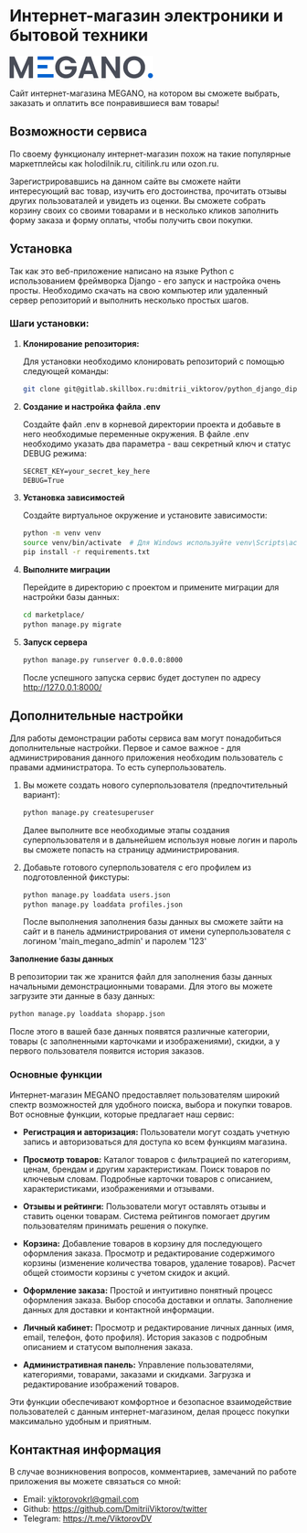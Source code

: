 # Интернет-магазин электроники и бытовой техники
![logo](/diploma-frontend/frontend/static/frontend/assets/img/logo.png)

Сайт интернет-магазина MEGANO, на котором вы сможете выбрать, заказать и оплатить все понравившиеся вам товары!

## Возможности сервиса

По своему функционалу интернет-магазин похож на такие популярные маркетплейсы как 
holodilnik.ru, citilink.ru или ozon.ru.

Зарегистрировавшись на данном сайте вы сможете найти интересующий вас товар, 
изучить его достоинства, прочитать отзывы других пользоваталей и увидеть из оценки.
Вы сможете собрать корзину своих со своими товарами и в несколько кликов заполнить форму заказа
и форму оплаты, чтобы получить свои покупки.

## Установка

Так как это веб-приложение написано на языке Python с использованием фреймворка Django - его запуск
и настройка очень просты. Необходимо скачать на свою компьютер или удаленный сервер репозиторий и выполнить несколько 
простых шагов.


### Шаги установки:

1. **Клонирование репозитория:**
   
   Для установки необходимо клонировать репозиторий с помощью следующей команды:
   ```bash
   git clone git@gitlab.skillbox.ru:dmitrii_viktorov/python_django_diploma.git
   ```
   
2. **Создание и настройка файла .env**
   
    Создайте файл .env в корневой директории проекта и добавьте в него необходимые переменные окружения. 
    В файле .env необходимо указать два параметра - ваш секретный ключ и статус DEBUG режима:
    ```
    SECRET_KEY=your_secret_key_here
    DEBUG=True
    ```
   
3. **Установка зависимостей**
   
   Создайте виртуальное окружение и установите зависимости:

   ```bash
   python -m venv venv
   source venv/bin/activate  # Для Windows используйте venv\Scripts\activate
   pip install -r requirements.txt
    ```

4. **Выполните миграции**

   Перейдите в директорию с проектом и примените миграции для настройки базы данных:

   ```bash
   cd marketplace/
   python manage.py migrate
    ```
   
5. **Запуск сервера**
   
   ```bash
   python manage.py runserver 0.0.0.0:8000
   ```

    После успешного запуска сервис будет доступен по адресу http://127.0.0.1:8000/


## Дополнительные настройки

Для работы демонстрации работы сервиса вам могут понадобиться дополнительные настройки.
Первое и самое важное - для администрирования данного приложения необходим пользователь с правами администратора.
То есть суперпользователь.
1. Вы можете создать нового суперпользователя (предпочтительный вариант):

   ```bash
   python manage.py createsuperuser
   ```
   Далее выполните все необходимые этапы создания суперпользователя и в дальнейшем используя новые логин и пароль вы
   сможете попасть на страницу администрирования.

2. Добавьте готового суперпользователя с его профилем из подготовленной фикстуры:

   ```bash
   python manage.py loaddata users.json
   python manage.py loaddata profiles.json
   ```
   После выполнения заполнения базы данных вы сможете зайти на сайт и в панель администрирования от имени
   суперпользователя с логином 'main_megano_admin' и паролем '123'

**Заполнение базы данных**

В репозитории так же хранится файл для заполнения базы данных начальными демонстрационными товарами.
Для этого вы можете загрузите эти данные в базу данных:

   ```bash
   python manage.py loaddata shopapp.json
   ```

После этого в вашей базе данных появятся различные категории, товары (с заполненными карточками и изображениями),
скидки, а у первого пользователя появится история заказов.


### Основные функции

Интернет-магазин MEGANO предоставляет пользователям широкий спектр возможностей для удобного поиска, выбора и покупки товаров. Вот основные функции, которые предлагает наш сервис:

- **Регистрация и авторизация:**
        Пользователи могут создать учетную запись и авторизоваться для доступа ко всем функциям магазина.

- **Просмотр товаров:**
        Каталог товаров с фильтрацией по категориям, ценам, брендам и другим характеристикам.
        Поиск товаров по ключевым словам.
        Подробные карточки товаров с описанием, характеристиками, изображениями и отзывами.

- **Отзывы и рейтинги:**
        Пользователи могут оставлять отзывы и ставить оценки товарам.
        Система рейтингов помогает другим пользователям принимать решения о покупке.

- **Корзина:**
        Добавление товаров в корзину для последующего оформления заказа.
        Просмотр и редактирование содержимого корзины (изменение количества товаров, удаление товаров).
        Расчет общей стоимости корзины с учетом скидок и акций.

- **Оформление заказа:**
        Простой и интуитивно понятный процесс оформления заказа.
        Выбор способа доставки и оплаты.
        Заполнение данных для доставки и контактной информации.

- **Личный кабинет:**
        Просмотр и редактирование личных данных (имя, email, телефон, фото профиля).
        История заказов с подробным описанием и статусом выполнения заказа.

- **Административная панель:**
        Управление пользователями, категориями, товарами, заказами и скидками.
        Загрузка и редактирование изображений товаров.

Эти функции обеспечивают комфортное и безопасное взаимодействие пользователей с данным
интернет-магазином, делая процесс покупки максимально удобным и приятным.

## Контактная информация

В случае возникновения вопросов, комментариев, замечаний по работе приложения вы можете связаться со мной:
- Email: viktorovokrl@gmail.com
- Github: https://github.com/DmitriiViktorov/twitter
- Telegram: https://t.me/ViktorovDV

